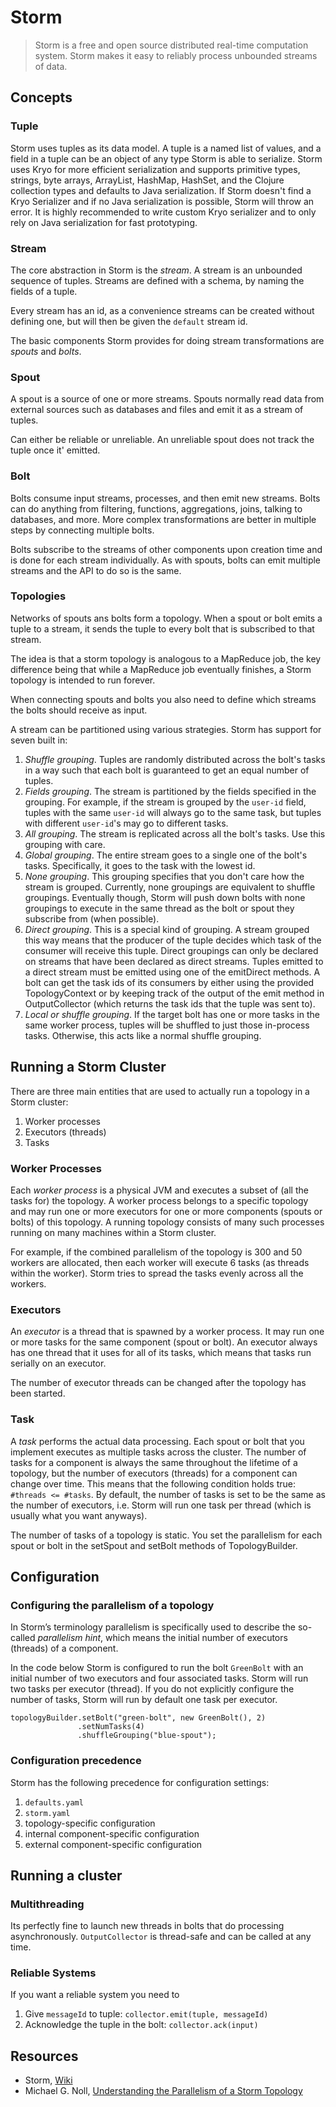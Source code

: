 # Storm #

> Storm is a free and open source distributed real-time computation system. Storm makes it easy to reliably process unbounded streams of data.

## Concepts ##

### Tuple ###

Storm uses tuples as its data model. A tuple is a named list of values, and a field in a tuple can be an object of any type Storm is able to serialize. Storm uses Kryo for more efficient serialization and supports primitive types, strings, byte arrays, ArrayList, HashMap, HashSet, and the Clojure collection types and defaults to Java serialization. If Storm doesn't find a Kryo Serializer and if no Java serialization is possible, Storm will throw an error. It is highly recommended to write custom Kryo serializer and to only rely on Java serialization for fast prototyping.

### Stream ###

The core abstraction in Storm is the _stream_. A stream is an unbounded sequence of tuples. Streams are defined with a schema, by naming the fields of a tuple.

Every stream has an id, as a convenience streams can be created without defining one, but will then be given the `default` stream id.

The basic components Storm provides for doing stream transformations are _spouts_ and _bolts_.

### Spout ###

A spout is a source of one or more streams. Spouts normally read data from external sources such as databases and files and emit it as a stream of tuples.

Can either be reliable or unreliable. An unreliable spout does not track the tuple once it' emitted.

### Bolt ###

Bolts consume input streams, processes, and then emit new streams. Bolts can do anything from filtering, functions, aggregations, joins, talking to databases, and more. More complex transformations are better in multiple steps by connecting multiple bolts.

Bolts subscribe to the streams of other components upon creation time and is done for each stream individually. As with spouts, bolts can emit multiple streams and the API to do so is the same.

### Topologies ###

Networks of spouts ans bolts form a topology. When a spout or bolt emits a tuple to a stream, it sends the tuple to every bolt that is subscribed to that stream.

The idea is that a storm topology is analogous to a MapReduce job, the key difference being that while a MapReduce job eventually finishes, a Storm topology is intended to run forever.

When connecting spouts and bolts you also need to define which streams the bolts should receive as input.

A stream can be partitioned using various strategies. Storm has support for seven built in:

1. *Shuffle grouping*. Tuples are randomly distributed across the bolt's tasks in a way such that each bolt is guaranteed to get an equal number of tuples.
2. *Fields grouping*. The stream is partitioned by the fields specified in the grouping. For example, if the stream is grouped by the `user-id` field, tuples with the same `user-id` will always go to the same task, but tuples with different `user-id`'s may go to different tasks.
3. *All grouping*. The stream is replicated across all the bolt's tasks. Use this grouping with care.
4. *Global grouping*. The entire stream goes to a single one of the bolt's tasks. Specifically, it goes to the task with the lowest id.
5. *None grouping*. This grouping specifies that you don't care how the stream is grouped. Currently, none groupings are equivalent to shuffle groupings. Eventually though, Storm will push down bolts with none groupings to execute in the same thread as the bolt or spout they subscribe from (when possible).
6. *Direct grouping*. This is a special kind of grouping. A stream grouped this way means that the producer of the tuple decides which task of the consumer will receive this tuple. Direct groupings can only be declared on streams that have been declared as direct streams. Tuples emitted to a direct stream must be emitted using one of the emitDirect methods. A bolt can get the task ids of its consumers by either using the provided TopologyContext or by keeping track of the output of the emit method in OutputCollector (which returns the task ids that the tuple was sent to).
7. *Local or shuffle grouping*. If the target bolt has one or more tasks in the same worker process, tuples will be shuffled to just those in-process tasks. Otherwise, this acts like a normal shuffle grouping.

## Running a Storm Cluster ##

There are three main entities that are used to actually run a topology in a Storm cluster:

1. Worker processes
2. Executors (threads)
3. Tasks

### Worker Processes ###

Each _worker process_ is a physical JVM and executes a subset of (all the tasks for) the topology. A worker process belongs to a specific topology and may run one or more executors for one or more components (spouts or bolts) of this topology. A running topology consists of many such processes running on many machines within a Storm cluster.

For example, if the combined parallelism of the topology is 300 and 50 workers are allocated, then each worker will execute 6 tasks (as threads within the worker). Storm tries to spread the tasks evenly across all the workers.

### Executors ###

An _executor_ is a thread that is spawned by a worker process. It may run one or more tasks for the same component (spout or bolt). An executor always has one thread that it uses for all of its tasks, which means that tasks run serially on an executor.

The number of executor threads can be changed after the topology has been started.

### Task ###

A _task_ performs the actual data processing. Each spout or bolt that you implement executes as multiple tasks across the cluster. The number of tasks for a component is always the same throughout the lifetime of a topology, but the number of executors (threads) for a component can change over time.  This means that the following condition holds true: `#threads <= #tasks`. By default, the number of tasks is set to be the same as the number of executors, i.e. Storm will run one task per thread (which is usually what you want anyways).

The number of tasks of a topology is static. You set the parallelism for each spout or bolt in the setSpout and setBolt methods of TopologyBuilder.

## Configuration ##

### Configuring the parallelism of a topology ###

 In Storm’s terminology parallelism is specifically used to describe the so-called _parallelism hint_, which means the initial number of executors (threads) of a component.

In the code below Storm is configured to run the bolt `GreenBolt` with an initial number of two executors and four associated tasks. Storm will run two tasks per executor (thread). If you do not explicitly configure the number of tasks, Storm will run by default one task per executor.

	topologyBuilder.setBolt("green-bolt", new GreenBolt(), 2)
	               .setNumTasks(4)
	               .shuffleGrouping("blue-spout");

### Configuration precedence ###

Storm has the following precedence for configuration settings:

1. `defaults.yaml`
2. `storm.yaml`
3. topology-specific configuration
4. internal component-specific configuration
5. external component-specific configuration

## Running a cluster ##

### Multithreading ###

Its perfectly fine to launch new threads in bolts that do processing asynchronously. `OutputCollector` is thread-safe and can be called at any time.

### Reliable Systems ###

If you want a reliable system you need to

1. Give `messageId` to tuple: `collector.emit(tuple, messageId)`
2. Acknowledge the tuple in the bolt: `collector.ack(input)`

## Resources ##

- Storm, [Wiki](https://github.com/nathanmarz/storm/wiki)
- Michael G. Noll, [Understanding the Parallelism of a Storm Topology](http://www.michael-noll.com/blog/2012/10/16/understanding-the-parallelism-of-a-storm-topology/)
